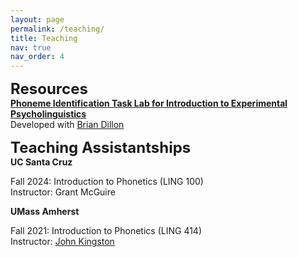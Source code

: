 ```yaml
---
layout: page
permalink: /teaching/
title: Teaching
nav: true
nav_order: 4
---
```

<font size="5"><b>Resources</b></font><br>
<b>[Phoneme Identification Task Lab for Introduction to Experimental Psycholinguistics](https://github.com/bdillon/English_VAS_ID/)</b><br>
Developed with [Brian Dillon](https://people.umass.edu/bwdillon/)<br>

<font size="5"><b>Teaching Assistantships</b></font><br>
<b>UC Santa Cruz</b>

Fall 2024: Introduction to Phonetics (LING 100)<br>
Instructor: Grant McGuire<br>

<b>UMass Amherst</b>

Fall 2021: Introduction to Phonetics (LING 414)<br>
Instructor: [John Kingston](https://blogs.umass.edu/jkingstn/)
